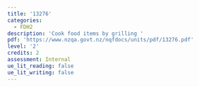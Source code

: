 ```yaml
---
title: '13276'
categories:
  - FDH2
description: 'Cook food items by grilling '
pdf: 'https://www.nzqa.govt.nz/nqfdocs/units/pdf/13276.pdf'
level: '2'
credits: 2
assessment: Internal
ue_lit_reading: false
ue_lit_writing: false
---
```


